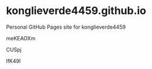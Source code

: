 # konglieverde4459.github.io
Personal GitHub Pages site for konglieverde4459




































meKEAOXm


CUSpj

lfK49l
